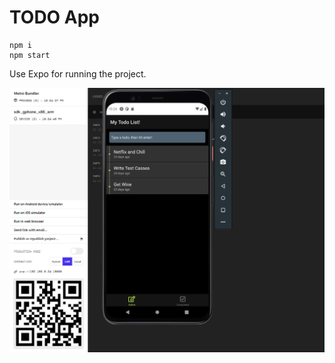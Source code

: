 # TODO App

```shell
npm i
npm start
```

Use Expo for running the project.

![main](./assets/main-app.jpg)